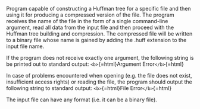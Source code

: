 Program capable of constructing a Huffman tree for a specific file and
then using it for producing a compressed version of the file. The
program receives the name of the file in the form of a single
command-line argument, read all data from the input file and then
proceed with the Huffman tree building and compression. The compressed
file will be written to a binary file whose name is gained by adding the
.huff extension to the input file name.

If the program does not receive exactly one argument, the following
string is be printed out to standard output: `<b>`{=html}Argument
Error`</b>`{=html}

In case of problems encountered when opening (e.g. the file does not
exist, insufficient access rights) or reading the file, the program
should output the following string to standard output: `<b>`{=html}File
Error`</b>`{=html}

The input file can have any format (i.e. it can be a binary file).

